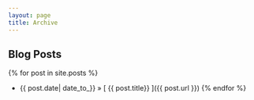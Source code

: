 ```yaml
---
layout: page
title: Archive
---
```


## Blog Posts
{% for post in site.posts %}
  * {{ post.date| date_to_}} &raquo; [ {{ post.title}} ]({{ post.url }})
{% endfor %}

